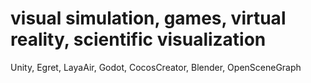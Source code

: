 # visual simulation, games, virtual reality, scientific visualization
Unity, Egret, LayaAir, Godot, CocosCreator, Blender, OpenSceneGraph

